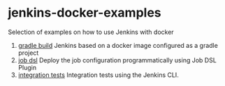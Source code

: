 # jenkins-docker-examples
Selection of examples on how to use Jenkins with docker

1. [gradle build](./01-gradle-build) Jenkins based on a docker image configured as a gradle project
2. [job dsl](./02-job-dsl) Deploy the job configuration programmatically using Job DSL Plugin
3. [integration tests](./03-integration-tests) Integration tests using the Jenkins CLI.
